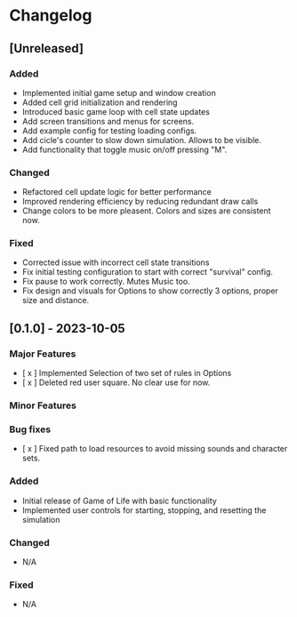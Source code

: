 # Changelog

## [Unreleased]

### Added
- Implemented initial game setup and window creation
- Added cell grid initialization and rendering
- Introduced basic game loop with cell state updates
- Add screen transitions and menus for screens.
- Add example config for testing loading configs.
- Add cicle's counter to slow down simulation. Allows to be visible.
- Add functionality that toggle music on/off pressing "M".

### Changed
- Refactored cell update logic for better performance
- Improved rendering efficiency by reducing redundant draw calls
- Change colors to be more pleasent. Colors and sizes are consistent now.

### Fixed
- Corrected issue with incorrect cell state transitions
- Fix initial testing configuration to start with correct "survival" config.
- Fix pause to work correctly. Mutes Music too.
- Fix design and visuals for Options to show correctly 3 options, proper size and distance.

## [0.1.0] - 2023-10-05

### Major Features
- [ x ] Implemented Selection of two set of rules in Options
- [ x ] Deleted red user square. No clear use for now.

### Minor Features

### Bug fixes
- [ x ] Fixed path to load resources to avoid missing sounds and character sets.

### Added
- Initial release of Game of Life with basic functionality
- Implemented user controls for starting, stopping, and resetting the simulation

### Changed
- N/A

### Fixed
- N/A